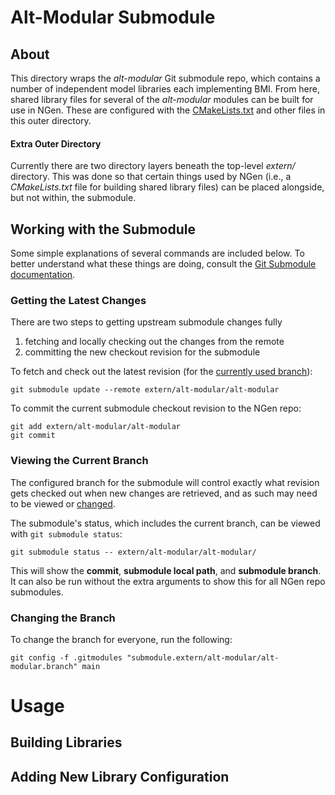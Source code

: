 # Alt-Modular Submodule

## About

This directory wraps the *alt-modular* Git submodule repo, which contains a number of independent model libraries each implementing BMI.  From here, shared library files for several of the *alt-modular* modules can be built for use in NGen.  These are configured with the [CMakeLists.txt](CMakeLists.txt) and other files in this outer directory.

#### Extra Outer Directory

Currently there are two directory layers beneath the top-level *extern/* directory.  This was done so that certain things used by NGen (i.e., a *CMakeLists.txt* file for building shared library files) can be placed alongside, but not within, the submodule.

## Working with the Submodule

Some simple explanations of several commands are included below.  To better understand what these things are doing, consult the [Git Submodule documentation](https://git-scm.com/book/en/v2/Git-Tools-Submodules). 

### Getting the Latest Changes

There are two steps to getting upstream submodule changes fully 
  1. fetching and locally checking out the changes from the remote
  2. committing the new checkout revision for the submodule

To fetch and check out the latest revision (for the [currently used branch](#viewing-the-current-branch)):

    git submodule update --remote extern/alt-modular/alt-modular

To commit the current submodule checkout revision to the NGen repo:

    git add extern/alt-modular/alt-modular
    git commit

### Viewing the Current Branch

The configured branch for the submodule will control exactly what revision gets checked out when new changes are retrieved, and as such may need to be viewed or [changed](#changing-the-branch).  

The submodule's status, which includes the current branch, can be viewed with `git submodule status`:

    git submodule status -- extern/alt-modular/alt-modular/

This will show the **commit**, **submodule local path**, and **submodule branch**.  It can also be run without the extra arguments to show this for all NGen repo submodules.

### Changing the Branch

To change the branch for everyone, run the following:

    git config -f .gitmodules "submodule.extern/alt-modular/alt-modular.branch" main

# Usage

## Building Libraries


## Adding New Library Configuration